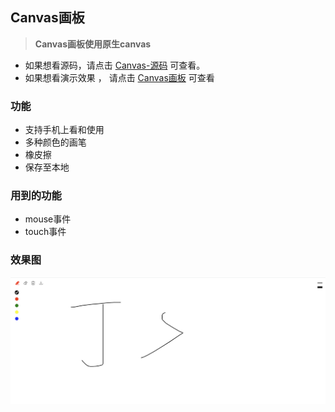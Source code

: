 ## Canvas画板
> **Canvas画板使用原生canvas**

- 如果想看源码，请点击 [Canvas-源码](https://github.com/YjjTT/canvas-demo) 可查看。
- 如果想看演示效果 ， 请点击 [Canvas画板](http://yjjtt.top/canvas-demo/index.html) 可查看

### 功能
- 支持手机上看和使用
- 多种颜色的画笔
- 橡皮擦
- 保存至本地

### 用到的功能
- mouse事件
- touch事件

### 效果图

![首页](https://github.com/YjjTT/ImageFile/raw/master/img/20210415120220.png)
